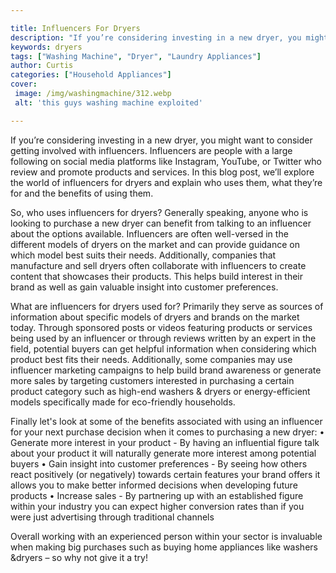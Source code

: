 ```yaml
---

title: Influencers For Dryers
description: "If you’re considering investing in a new dryer, you might want to consider getting involved with influencers. Influencers are peop...you wont regret reading on"
keywords: dryers
tags: ["Washing Machine", "Dryer", "Laundry Appliances"]
author: Curtis
categories: ["Household Appliances"]
cover: 
 image: /img/washingmachine/312.webp
 alt: 'this guys washing machine exploited'

---
```


If you’re considering investing in a new dryer, you might want to consider getting involved with influencers. Influencers are people with a large following on social media platforms like Instagram, YouTube, or Twitter who review and promote products and services. In this blog post, we’ll explore the world of influencers for dryers and explain who uses them, what they’re for and the benefits of using them.

So, who uses influencers for dryers? Generally speaking, anyone who is looking to purchase a new dryer can benefit from talking to an influencer about the options available. Influencers are often well-versed in the different models of dryers on the market and can provide guidance on which model best suits their needs. Additionally, companies that manufacture and sell dryers often collaborate with influencers to create content that showcases their products. This helps build interest in their brand as well as gain valuable insight into customer preferences.

What are influencers for dryers used for? Primarily they serve as sources of information about specific models of dryers and brands on the market today. Through sponsored posts or videos featuring products or services being used by an influencer or through reviews written by an expert in the field, potential buyers can get helpful information when considering which product best fits their needs. Additionally, some companies may use influencer marketing campaigns to help build brand awareness or generate more sales by targeting customers interested in purchasing a certain product category such as high-end washers & dryers or energy-efficient models specifically made for eco-friendly households.

Finally let's look at some of the benefits associated with using an influencer for your next purchase decision when it comes to purchasing a new dryer: 
• Generate more interest in your product - By having an influential figure talk about your product it will naturally generate more interest among potential buyers 
• Gain insight into customer preferences - By seeing how others react positively (or negatively) towards certain features your brand offers it allows you to make better informed decisions when developing future products 
• Increase sales - By partnering up with an established figure within your industry you can expect higher conversion rates than if you were just advertising through traditional channels 

Overall working with an experienced person within your sector is invaluable when making big purchases such as buying home appliances like washers &dryers – so why not give it a try!
